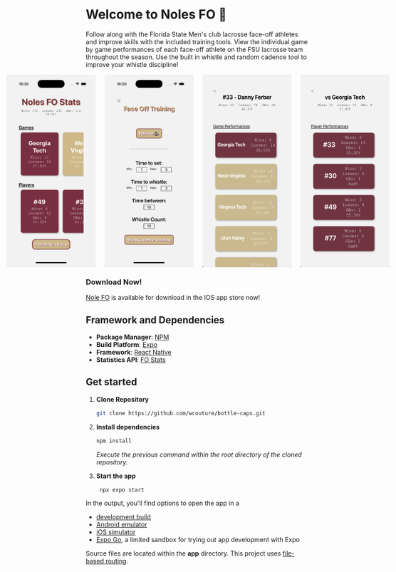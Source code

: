# Welcome to Noles FO 🥍

Follow along with the Florida State Men's club lacrosse face-off athletes and improve skills with the included training tools. View the individual game by game performances of each face-off athlete on the FSU lacrosse team throughout the season. Use the built in whistle and random cadence tool to improve your whistle discipline!

<div style="display: flex; gap: 20px; justify-content: center;">
   <img src="assets/promo-images/NolesFO-Home.png" width=200>
   <img src="assets/promo-images/NolesFO-Trainer.png" width=200>
   <img src="assets/promo-images/phone-player-details.png" width=200>
   <img src="assets/promo-images/phone-game-details.png" width=200>

</div>

### Download Now!

[Nole FO](https://apps.apple.com/us/app/bottle-caps/id6744372300) is available for download in the IOS app store now!

## Framework and Dependencies

- **Package Manager**: [NPM](https://www.npmjs.com/)
- **Build Platform**: [Expo](https://expo.dev)
- **Framework**: [React Native](https://reactnative.dev/)
- **Statistics API**: [FO Stats](https://fo-stats.willc-dev.net/)

## Get started

1. <strong>Clone Repository</strong>

   ```bash
   git clone https://github.com/wcouture/bottle-caps.git
   ```

2. <strong>Install dependencies</strong>

   ```bash
   npm install
   ```

   <i>Execute the previous command within the root directory of the cloned repository.</i>

3. <strong>Start the app</strong>

   ```bash
    npx expo start
   ```

In the output, you'll find options to open the app in a

- [development build](https://docs.expo.dev/develop/development-builds/introduction/)
- [Android emulator](https://docs.expo.dev/workflow/android-studio-emulator/)
- [iOS simulator](https://docs.expo.dev/workflow/ios-simulator/)
- [Expo Go](https://expo.dev/go), a limited sandbox for trying out app development with Expo

Source files are located within the **app** directory. This project uses [file-based routing](https://docs.expo.dev/router/introduction).
